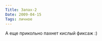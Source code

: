 ```yaml
---
Title: Запах-2
Date: 2009-04-15
Tags: личное
---
```


<div class="text"><p>А еще прикольно пахнет кислый фиксаж :)</p></div>